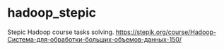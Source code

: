 # hadoop_stepic
Stepic Hadoop course tasks solving. https://stepik.org/course/Hadoop-Система-для-обработки-больших-объемов-данных-150/
